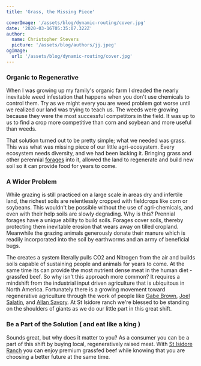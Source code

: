 ```yaml
---
title: 'Grass, the Missing Piece'

coverImage: '/assets/blog/dynamic-routing/cover.jpg'
date: '2020-03-16T05:35:07.322Z'
author:
  name: Christopher Stevers
  picture: '/assets/blog/authors/jj.jpeg'
ogImage:
  url: '/assets/blog/dynamic-routing/cover.jpg'
---
```


### Organic to Regenerative

When I was growing up my family's organic farm I dreaded the nearly inevitable weed infestation that happens when you don't use chemicals to control them. Try as we might every you are weed problem got worse until we realized our land was trying to teach us.
The weeds were growing because they were the most successful competitors in the field. It was up to us to find a crop more competitive than corn and soybean and more useful than weeds.

That solution turned out to be pretty simple; what we needed was grass. This was what was missing piece of our little agri-ecosystem. Every ecosystem needs diversity, and we had been lacking it. Bringing grass and other perennial [forages](https://en.wikipedia.org/wiki/Forage) into it, allowed the land to regenerate and build new soil so it can provide food for years to come.

### A Wider Problem

While grazing is still practiced on a large scale in areas dry and infertile land, the richest soils are relentlessly cropped with fieldcrops like corn or soybeans. This wouldn't be possible without the use of agri-chemicals, and even with their help soils are slowly degrading. Why is this? Prennial forages have a unique ability to build soils.
Forages cover soils, thereby protecting them inevitable erosion that wears away on tilled cropland. Meanwhile the grazing animals generously donate their manure which is readily incorporated into the soil by earthworms and an army of beneficial bugs.

The creates a system literally pulls CO2 and Nitrogen from the air and builds soils capable of sustaining people and animals for years to come. At the same time its can provide the most nutrient dense meat in the human diet - grassfed beef. So why isn't this approach more common? It requires a mindshift from the industrial input driven agriculture that is ubiquitous in North America. Fortunately there is a growing movement toward regenerative agriculture through the work of people like [Gabe Brown](https://brownsranch.us/), [Joel Salatin](https://www.polyfacefarms.com/), and [Allan Savory](https://www.savory.global/). At St Isidore ranch we're blessed to be standing on the shoulders of giants as we do our little part in this great shift.

### Be a Part of the Solution ( and eat like a king )

Sounds great, but why does it matter to you? As a consumer you can be a part of this shift by buying local, regeneratively raised meat. With [St Isidore Ranch](/) you can enjoy premium grassfed beef while knowing that you are choosing a better future at the same time.
